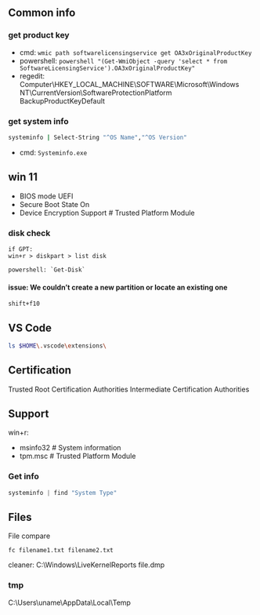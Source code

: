 ## Common info
### get product key
- cmd: `wmic path softwarelicensingservice get OA3xOriginalProductKey`
- powershell: `powershell "(Get-WmiObject -query 'select * from SoftwareLicensingService').OA3xOriginalProductKey"`
- regedit: 
    Computer\HKEY_LOCAL_MACHINE\SOFTWARE\Microsoft\Windows NT\CurrentVersion\SoftwareProtectionPlatform
    BackupProductKeyDefault

### get system info
```bash
systeminfo | Select-String "^OS Name","^OS Version"
```
- cmd: `Systeminfo.exe`

## win 11
- BIOS mode UEFI
- Secure Boot State On
- Device Encryption Support  # Trusted Platform Module

### disk check 
    if GPT:
    win+r > diskpart > list disk
    
    powershell: `Get-Disk`

#### issue: We couldn’t create a new partition or locate an existing one
    shift+f10




## VS Code
```bash
ls $HOME\.vscode\extensions\
```

## Certification
Trusted Root Certification Authorities
Intermediate Certification Authorities


## Support
win+r:
- msinfo32  # System information
- tpm.msc  # Trusted Platform Module

### Get info
```powershell
systeminfo | find "System Type"
```


## Files
File compare
```
fc filename1.txt filename2.txt
```

cleaner:
    C:\Windows\LiveKernelReports
        file.dmp

### tmp
C:\Users\uname\AppData\Local\Temp